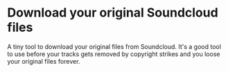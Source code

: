 # Download your original Soundcloud files
A tiny tool to download your original files from Soundcloud. It's a good tool to use before your tracks gets removed by copyright strikes and you loose your original files forever.
